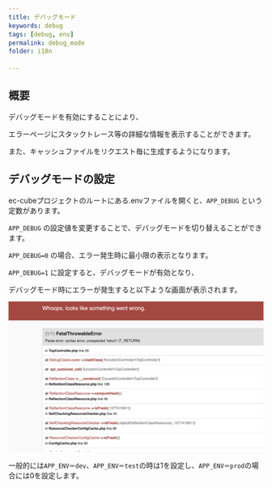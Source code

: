 ```yaml
---
title: デバッグモード
keywords: debug
tags: [debug, env]
permalink: debug_mode
folder: i18n

---
```


## 概要

デバッグモードを有効にすることにより、

エラーページにスタックトレース等の詳細な情報を表示することができます。

また、キャッシュファイルをリクエスト毎に生成するようになります。

## デバッグモードの設定


ec-cubeプロジェクトのルートにある.envファイルを開くと、`APP_DEBUG` という定数があります。

`APP_DEBUG` の設定値を変更することで、デバッグモードを切り替えることができます。

`APP_DEBUG=0` の場合、エラー発生時に最小限の表示となります。

`APP_DEBUG=1` に設定すると、デバッグモードが有効となり、

デバッグモード時にエラーが発生すると以下ような画面が表示されます。

![エラー画面](/images/debug_mode/debug_error.png)

一般的には`APP_ENV＝dev`、`APP_ENV＝test`の時は1を設定し、`APP_ENV＝prod`の場合には0を設定します。


